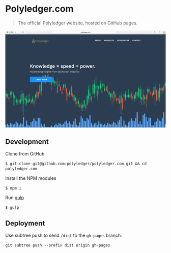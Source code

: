 # Polyledger.com

> The official Polyledger website, hosted on GitHub pages.

<kbd><img src="https://github.com/polyledger/polyledger.com/blob/master/screenshot.png"></kbd>

## Development

Clone from GitHub

```
$ git clone git@github.com:polyledger/polyledger.com.git && cd polyledger.com
```

Install the NPM modules

```
$ npm i
```

Run [gulp](https://gulpjs.com/)

```
$ gulp
```

## Deployment

Use subtree push to send `/dist` to the `gh-pages` branch.

```
git subtree push --prefix dist origin gh-pages
```